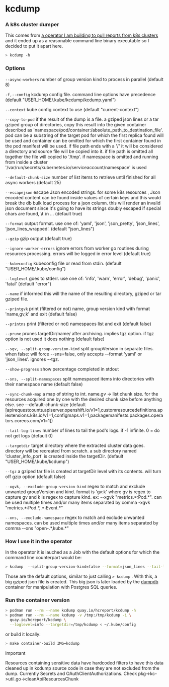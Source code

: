 # kcdump
### A k8s cluster dumper

This comes from [a operator I am building to pull reports from k8s clusters](https://github.com/mauricioscastro/hcreport/tree/dev) and it ended up as a reasonable command line binary executable so I decided to put it apart here. 

```bash
> kcdump -h
```

### Options
`--async-workers` number of group version kind to process in parallel (default 8)

`-f,--config` kcdump config file. command line options have precedence (default "USER_HOME/.kube/kcdump/kcdump.yaml")

`--context` kube config context to use (default "current-context")

`--copy-to-pod` if the result of the dump is a file. a gziped json lines or a tar gziped group of directories, copy this result into the given container described as 'namespace/pod/container:/absolute_path_to_destination_file'. pod can be a substring of the target pod for which the first replica found will be used and container can be omitted for which the first container found in the pod manifest will be used. if file path ends with a '/' it will be considered a directory and source file will be copied into it. if file path is omitted all together the file will copied to '/tmp'. if namespace is omitted and running from inside a cluster '/var/run/secrets/kubernetes.io/serviceaccount/namespace' is used

`--default-chunk-size` number of list items to retrieve until finished for all async workers (default 25)

`--escapejson` escape Json encoded strings. for some k8s resources , Json encoded content can be found inside values of certain keys and this would break the db bulk load process for a json column. this will render an invalid json document since it's going to have its strings doubly escaped if special chars are found, \t \n ... (default true)

`--format` output format. use one of: 'yaml', 'json', 'json_pretty', 'json_lines', 'json_lines_wrapped'. (default "json_lines")

`--gzip` gzip output (default true)

`--ignore-worker-errors` ignore errors from worker go routines during resources processing. errors will be logged in error level (default true)

`--kubeconfig` kubeconfig file or read from stdin. (default "USER_HOME/.kube/config")

`--loglevel` goes to stderr. use one of: 'info', 'warn', 'error', 'debug', 'panic', 'fatal' (default "error")

`--name` if informed this will the name of the resulting directory, gziped or tar gziped file.

`--printgvk` print (filtered or not) name, group version kind with format 'name,gv,k' and exit (default false)

`--printns` print (filtered or not) namespaces list and exit (default false)

`--prune` prunes targetDir/name/ after archiving. implies tgz option. if tgz option is not used it does nothing (default false)

`--sgv, --split-group-version-kind` split groupVersion in separate files. when false: will force --sns=false, only accepts --format 'yaml' or 'json_lines'. ignores --tgz.

`--show-progress` show percentage completed in stdout

`--sns, --split-namespaces` split namespaced items into directories with their namespace name (default false)

`--sync-chunk-map` a map of string to int. name.gv -> list chunk size. for the resources acquired one by one with the desired chunk size before anything else. see --default-chunk-size (default [apirequestcounts.apiserver.openshift.io/v1=1,customresourcedefinitions.apiextensions.k8s.io/v1=1,configmaps.v1=1,packagemanifests.packages.operators.coreos.com/v1=1])

`--tail-log-lines` number of lines to tail the pod's logs. if -1 infinite. 0 = do not get logs (default 0)

`--targetdir` target directory where the extracted cluster data goes. directory will be recreated from scratch. a sub directory named 'cluster_info_port' is created inside the targetDir. (default "USER_HOME/.kube/kcdump")

`--tgz` a gziped tar file is created at targetDir level with its contents. will turn off gzip option (default false)

`--xgvk, --exclude-group-version-kind` regex to match and exclude unwanted groupVersion and kind. format is 'gv:k' where gv is regex to capture gv and k is regex to capture kind. ex: --xgvk "metrics.\*:Pod.\*". can be used multiple times and/or many items separated by comma -xgvk "metrics.\*:Pod.\*,.\*:Event.\*"

`--xns, --exclude-namespace` regex to match and exclude unwanted namespaces. can be used multiple times and/or many items separated by comma --xns "open-.\*,kube.\*"

### How I use it in the operator
In the operator it is lauched as a Job with the default options for which the command line counterpart would be:
```bash
> kcdump  --split-group-version-kind=false --format=json_lines --tail-lines=0 --gzip=true --escapejson=true
```
Those are the default options, similar to just calling `> kcdump` . With this, a big gziped json file is created. This big json is later loaded by the [dumpdb](./dumpdb/) container for manipulation with Postgres SQL queries.

### Run the container version
```bash
> podman run --rm --name kcdump quay.io/hcreport/kcdump -h
> podman run --rm --name kcdump -v /tmp:/tmp/kcdump -i \
  quay.io/hcreport/kcdump \
  --loglevel=info --targetdir=/tmp/kcdump < ~/.kube/config
```
or build it locally:
```bash
> make container-build IMG=kcdump
```

 > [!IMPORTANT]
 > Resources containing sensitive data have hardcoded filters to have this data cleaned up in kcdump source code in case they are not excluded from the dump. Currently Secrets and OAuthClientAuthorizations. Check pkg->kc->util.go->cleanApiResourcesChunk


